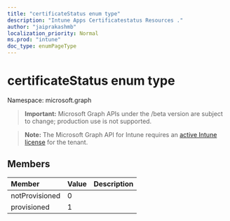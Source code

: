 ```yaml
---
title: "certificateStatus enum type"
description: "Intune Apps Certificatestatus Resources ."
author: "jaiprakashmb"
localization_priority: Normal
ms.prod: "intune"
doc_type: enumPageType
---
```


# certificateStatus enum type

Namespace: microsoft.graph

> **Important:** Microsoft Graph APIs under the /beta version are subject to change; production use is not supported.

> **Note:** The Microsoft Graph API for Intune requires an [active Intune license](https://go.microsoft.com/fwlink/?linkid=839381) for the tenant.



## Members
|Member|Value|Description|
|:---|:---|:---|
|notProvisioned|0||
|provisioned|1||
